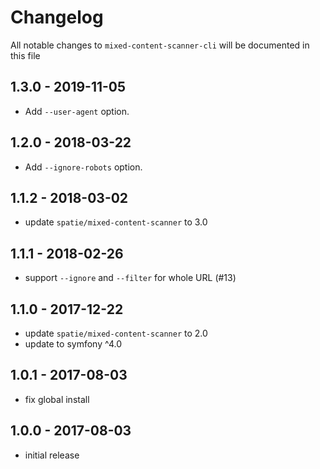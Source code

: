 # Changelog

All notable changes to `mixed-content-scanner-cli` will be documented in this file


## 1.3.0 - 2019-11-05

- Add `--user-agent` option.

## 1.2.0 - 2018-03-22

- Add `--ignore-robots` option.

## 1.1.2 - 2018-03-02

- update `spatie/mixed-content-scanner` to 3.0

## 1.1.1 - 2018-02-26

- support `--ignore` and `--filter` for whole URL (#13)

## 1.1.0 - 2017-12-22

- update `spatie/mixed-content-scanner` to 2.0
- update to symfony ^4.0

## 1.0.1 - 2017-08-03

- fix global install

## 1.0.0 - 2017-08-03

- initial release
